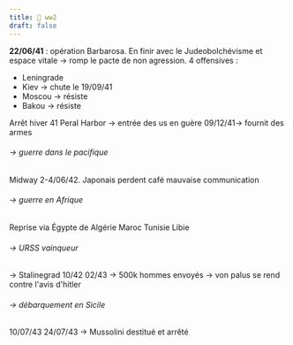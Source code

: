 ```yaml
---
title: 🍎 ww2
draft: false
---
```

**22/06/41** : opération Barbarosa. En finir avec le Judeobolchévisme et espace vitale -> romp le pacte de non agression. 4 offensives :
- Leningrade
- Kiev -> chute le 19/09/41
- Moscou -> résiste
- Bakou -> résiste

Arrêt hiver 41
Peral Harbor -> entrée des us en guère 09/12/41-> fournit des armes
###### -> guerre dans le pacifique
Midway 2-4/06/42. Japonais perdent café mauvaise communication
###### -> guerre en Afrique
Reprise via Égypte de Algérie Maroc Tunisie Libie
###### -> URSS vainqueur
-> Stalinegrad 10/42 02/43 
-> 500k hommes envoyés
-> von palus se rend contre l'avis d'hitler
###### -> débarquement en Sicile 
10/07/43
24/07/43 -> Mussolini destitué et arrêté